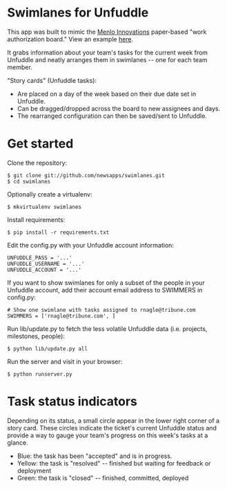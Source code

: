 # Swimlanes for Unfuddle

This app was built to mimic the [Menlo Innovations](http://www.menloinnovations.com/) paper-based "work authorization board." View an example [here](http://www.flickr.com/photos/menlopics/7594251048/).

It grabs information about your team's tasks for the current week from Unfuddle and neatly arranges them in swimlanes -- one for each team member.

"Story cards" (Unfuddle tasks):

- Are placed on a day of the week based on their due date set in Unfuddle.
- Can be dragged/dropped across the board to new assignees and days. 
- The rearranged configuration can then be saved/sent to Unfuddle.

# Get started

Clone the repository:

    $ git clone git://github.com/newsapps/swimlanes.git 
    $ cd swimlanes

Optionally create a virtualenv:

    $ mkvirtualenv swimlanes

Install requirements:

    $ pip install -r requirements.txt

Edit the config.py with your Unfuddle account information:

    UNFUDDLE_PASS = '...'
    UNFUDDLE_USERNAME = '...'
    UNFUDDLE_ACCOUNT = '...'

If you want to show swimlanes for only a subset of the people in your Unfuddle account, add their account email address to SWIMMERS in config.py:

    # Show one swimlane with tasks assigned to rnagle@tribune.com
    SWIMMERS = ['rnagle@tribune.com', ]

Run lib/update.py to fetch the less volatile Unfuddle data (i.e. projects, milestones, people):

    $ python lib/update.py all

Run the server and visit in your browser:

    $ python runserver.py

# Task status indicators

Depending on its status, a small circle appear in the lower right corner of a story card. These circles indicate the ticket's current Unfuddle status and provide a way to gauge your team's progress on this week's tasks at a glance.

- Blue: the task has been "accepted" and is in progress.
- Yellow: the task is "resolved" -- finished but waiting for feedback or deployment
- Green: the task is "closed" -- finished, committed, deployed
